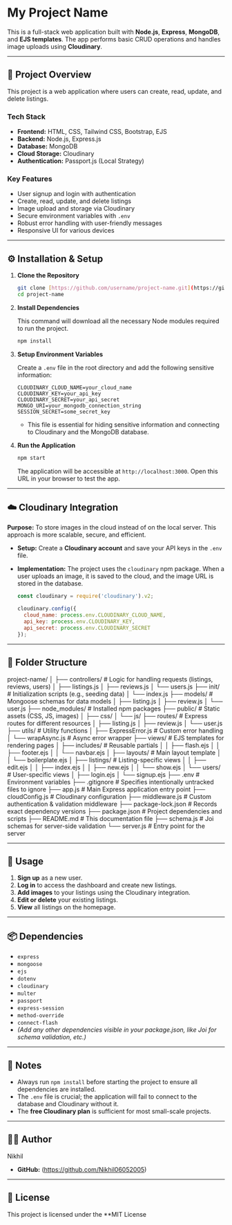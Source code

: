 # My Project Name

This is a full-stack web application built with **Node.js**, **Express**, **MongoDB**, and **EJS templates**. The app performs basic CRUD operations and handles image uploads using **Cloudinary**.

---

## 🚀 Project Overview

This project is a web application where users can create, read, update, and delete listings.

### **Tech Stack**

* **Frontend:** HTML, CSS, Tailwind CSS, Bootstrap, EJS
* **Backend:** Node.js, Express.js
* **Database:** MongoDB
* **Cloud Storage:** Cloudinary
* **Authentication:** Passport.js (Local Strategy)

### **Key Features**

* User signup and login with authentication
* Create, read, update, and delete listings
* Image upload and storage via Cloudinary
* Secure environment variables with `.env`
* Robust error handling with user-friendly messages
* Responsive UI for various devices

---

## ⚙️ Installation & Setup

1.  **Clone the Repository**

    ```bash
    git clone [https://github.com/username/project-name.git](https://github.com/username/project-name.git)
    cd project-name
    ```

2.  **Install Dependencies**

    This command will download all the necessary Node modules required to run the project.

    ```bash
    npm install
    ```

3.  **Setup Environment Variables**

    Create a `.env` file in the root directory and add the following sensitive information:

    ```env
    CLOUDINARY_CLOUD_NAME=your_cloud_name
    CLOUDINARY_KEY=your_api_key
    CLOUDINARY_SECRET=your_api_secret
    MONGO_URI=your_mongodb_connection_string
    SESSION_SECRET=some_secret_key
    ```

    * This file is essential for hiding sensitive information and connecting to Cloudinary and the MongoDB database.

4.  **Run the Application**

    ```bash
    npm start
    ```

    The application will be accessible at `http://localhost:3000`. Open this URL in your browser to test the app.

---

## ☁️ Cloudinary Integration

**Purpose:** To store images in the cloud instead of on the local server. This approach is more scalable, secure, and efficient.

* **Setup:** Create a **Cloudinary account** and save your API keys in the `.env` file.
* **Implementation:** The project uses the `cloudinary` npm package. When a user uploads an image, it is saved to the cloud, and the image URL is stored in the database.

    ```javascript
    const cloudinary = require('cloudinary').v2;

    cloudinary.config({
      cloud_name: process.env.CLOUDINARY_CLOUD_NAME,
      api_key: process.env.CLOUDINARY_KEY,
      api_secret: process.env.CLOUDINARY_SECRET
    });
    ```

---

## 📂 Folder Structure

   project-name/
│
├── controllers/       # Logic for handling requests (listings, reviews, users)
│   ├── listings.js
│   ├── reviews.js
│   └── users.js
├── init/              # Initialization scripts (e.g., seeding data)
│   └── index.js
├── models/            # Mongoose schemas for data models
│   ├── listing.js
│   ├── review.js
│   └── user.js
├── node_modules/      # Installed npm packages
├── public/            # Static assets (CSS, JS, images)
│   ├── css/
│   └── js/
├── routes/            # Express routes for different resources
│   ├── listing.js
│   ├── review.js
│   └── user.js
├── utils/             # Utility functions
│   ├── ExpressError.js # Custom error handling
│   └── wrapAsync.js    # Async error wrapper
├── views/             # EJS templates for rendering pages
│   ├── includes/      # Reusable partials
│   │   ├── flash.ejs
│   │   ├── footer.ejs
│   │   └── navbar.ejs
│   ├── layouts/       # Main layout template
│   │   └── boilerplate.ejs
│   ├── listings/      # Listing-specific views
│   │   ├── edit.ejs
│   │   ├── index.ejs
│   │   ├── new.ejs
│   │   └── show.ejs
│   └── users/         # User-specific views
│       ├── login.ejs
│       └── signup.ejs
├── .env               # Environment variables
├── .gitignore         # Specifies intentionally untracked files to ignore
├── app.js             # Main Express application entry point
├── cloudConfig.js     # Cloudinary configuration
├── middleware.js      # Custom authentication & validation middleware
├── package-lock.json  # Records exact dependency versions
├── package.json       # Project dependencies and scripts
├── README.md          # This documentation file
├── schema.js          # Joi schemas for server-side validation
└── server.js          # Entry point for the server


---

## 📝 Usage

1.  **Sign up** as a new user.
2.  **Log in** to access the dashboard and create new listings.
3.  **Add images** to your listings using the Cloudinary integration.
4.  **Edit or delete** your existing listings.
5.  **View** all listings on the homepage.

---

## 📦 Dependencies

* `express`
* `mongoose`
* `ejs`
* `dotenv`
* `cloudinary`
* `multer`
* `passport`
* `express-session`
* `method-override`
* `connect-flash`
* *(Add any other dependencies visible in your package.json, like Joi for schema validation, etc.)*

---

## 📌 Notes

* Always run `npm install` before starting the project to ensure all dependencies are installed.
* The `.env` file is crucial; the application will fail to connect to the database and Cloudinary without it.
* The **free Cloudinary plan** is sufficient for most small-scale projects.

---

## 🧑‍💻 Author

Nikhil

* **GitHub:** (https://github.com/Nikhil06052005)

---

## 📜 License
This project is licensed under the **MIT License